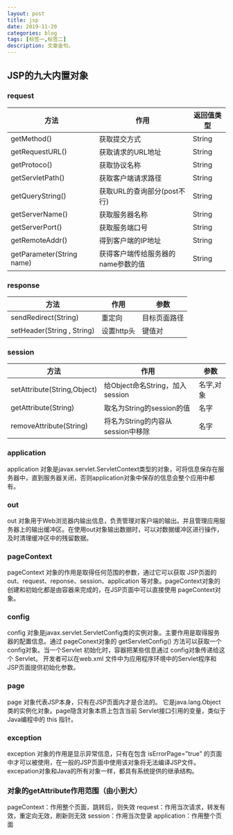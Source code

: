 ```yaml
---
layout: post
title: jsp
date: 2019-11-20
categories: blog
tags: [标签一,标签二]
description: 文章金句。
---
```


## JSP的九大内置对象

### request

| 方法                      | 作用                               | 返回值类型 |
| ------------------------- | ---------------------------------- | ---------- |
| getMethod()               | 获取提交方式                       | String     |
| getRequestURL()           | 获取请求的URL地址                  | String     |
| getProtoco()              | 获取协议名称                       | String     |
| getServletPath()          | 获取客户端请求路径                 | String     |
| getQueryString()          | 获取URL的查询部分(post不行)        | String     |
| getServerName()           | 获取服务器名称                     | String     |
| getServerPort()           | 获取服务端口号                     | String     |
| getRemoteAddr()           | 得到客户端的IP地址                 | String     |
| getParameter(String name) | 获得客户端传给服务器的name参数的值 | String     |

### response

| 方法                       | 作用       | 参数         |
| -------------------------- | ---------- | ------------ |
| sendRedirect(String)       | 重定向     | 目标页面路径 |
| setHeader(String , String) | 设置http头 | 键值对       |

### session

| 方法                        | 作用                              | 参数      |
| --------------------------- | --------------------------------- | --------- |
| setAttribute(String,Object) | 给Object命名String，加入session   | 名字,对象 |
| getAttribute(String)        | 取名为String的session的值         | 名字      |
| removeAttribute(String)     | 将名为String的内容从session中移除 | 名字      |

### application

application 对象是javax.servlet.ServletContext类型的对象，可将信息保存在服务器中，直到服务器关闭，否则application对象中保存的信息会整个应用中都有。

### out

out 对象用于Web浏览器内输出信息，负责管理对客户端的输出。并且管理应用服务器上的输出缓冲区。在使用out对象输出数据时，可以对数据缓冲区进行操作，及时清理缓冲区中的残留数据。

### pageContext

pageContext 对象的作用是取得任何范围的参数，通过它可以获取 JSP页面的out、request、reponse、session、application 等对象。pageContext对象的创建和初始化都是由容器来完成的，在JSP页面中可以直接使用 pageContext对象。

### config

config 对象是javax.servlet.ServletConfig类的实例对象。主要作用是取得服务器的配置信息。通过 pageConext对象的 getServletConfig() 方法可以获取一个config对象。当一个Servlet 初始化时，容器把某些信息通过 config对象传递给这个 Servlet。 开发者可以在web.xml 文件中为应用程序环境中的Servlet程序和JSP页面提供初始化参数。

### page 

page 对象代表JSP本身，只有在JSP页面内才是合法的。 它是java.lang.Object类的实例化对象。page隐含对象本质上包含当前 Servlet接口引用的变量，类似于Java编程中的 this 指针。

### exception

exception 对象的作用是显示异常信息，只有在包含 isErrorPage=”true” 的页面中才可以被使用，在一般的JSP页面中使用该对象将无法编译JSP文件。excepation对象和Java的所有对象一样，都具有系统提供的继承结构。

### 对象的getAttribute作用范围（由小到大）

pageContext：作用整个页面，跳转后，则失效
request：作用当次请求，转发有效，重定向无效，刷新则无效
session：作用当次登录
application：作用整个页面